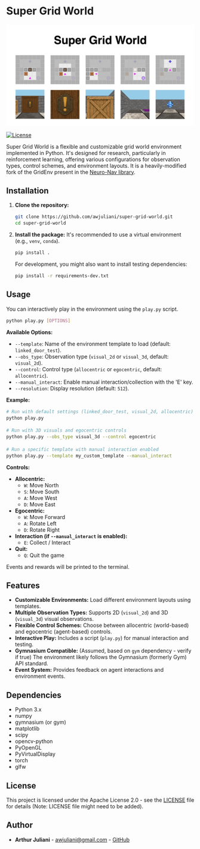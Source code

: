 # Super Grid World

![Super Grid World Banner](banner.png)

[![License](https://img.shields.io/badge/License-Apache_2.0-blue.svg)](https://opensource.org/licenses/Apache-2.0)

Super Grid World is a flexible and customizable grid world environment implemented in Python. It's designed for research, particularly in reinforcement learning, offering various configurations for observation types, control schemes, and environment layouts. It is a heavily-modified fork of the GridEnv present in the [Neuro-Nav library](https://github.com/awjuliani/Neuro-Nav).

## Installation

1.  **Clone the repository:**
    ```bash
    git clone https://github.com/awjuliani/super-grid-world.git
    cd super-grid-world
    ```

2.  **Install the package:**
    It's recommended to use a virtual environment (e.g., `venv`, `conda`).
    ```bash
    pip install .
    ```
    For development, you might also want to install testing dependencies:
    ```bash
    pip install -r requirements-dev.txt
    ```

## Usage

You can interactively play in the environment using the `play.py` script.

```bash
python play.py [OPTIONS]
```

**Available Options:**

*   `--template`: Name of the environment template to load (default: `linked_door_test`).
*   `--obs_type`: Observation type (`visual_2d` or `visual_3d`, default: `visual_2d`).
*   `--control`: Control type (`allocentric` or `egocentric`, default: `allocentric`).
*   `--manual_interact`: Enable manual interaction/collection with the 'E' key.
*   `--resolution`: Display resolution (default: `512`).

**Example:**

```bash
# Run with default settings (linked_door_test, visual_2d, allocentric)
python play.py

# Run with 3D visuals and egocentric controls
python play.py --obs_type visual_3d --control egocentric

# Run a specific template with manual interaction enabled
python play.py --template my_custom_template --manual_interact
```

**Controls:**

*   **Allocentric:**
    *   `W`: Move North
    *   `S`: Move South
    *   `A`: Move West
    *   `D`: Move East
*   **Egocentric:**
    *   `W`: Move Forward
    *   `A`: Rotate Left
    *   `D`: Rotate Right
*   **Interaction (if `--manual_interact` is enabled):**
    *   `E`: Collect / Interact
*   **Quit:**
    *   `Q`: Quit the game

Events and rewards will be printed to the terminal.

## Features

*   **Customizable Environments:** Load different environment layouts using templates.
*   **Multiple Observation Types:** Supports 2D (`visual_2d`) and 3D (`visual_3d`) visual observations.
*   **Flexible Control Schemes:** Choose between allocentric (world-based) and egocentric (agent-based) controls.
*   **Interactive Play:** Includes a script (`play.py`) for manual interaction and testing.
*   **Gymnasium Compatible:** (Assumed, based on `gym` dependency - verify if true) The environment likely follows the Gymnasium (formerly Gym) API standard.
*   **Event System:** Provides feedback on agent interactions and environment events.

## Dependencies

*   Python 3.x
*   numpy
*   gymnasium (or gym)
*   matplotlib
*   scipy
*   opencv-python
*   PyOpenGL
*   PyVirtualDisplay
*   torch
*   glfw

## License

This project is licensed under the Apache License 2.0 - see the [LICENSE](LICENSE) file for details (Note: LICENSE file might need to be added).

## Author

*   **Arthur Juliani** - [awjuliani@gmail.com](mailto:awjuliani@gmail.com) - [GitHub](https://github.com/awjuliani)